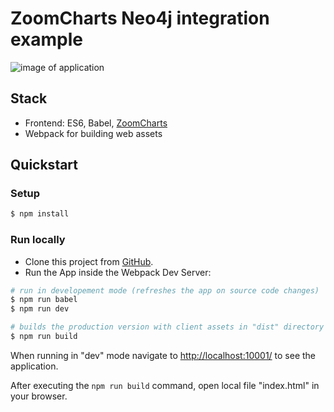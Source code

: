 # ZoomCharts Neo4j integration example

![image of application](./img/neo4j-netchart-screen.png)

## Stack

* Frontend: ES6, Babel, [ZoomCharts](https://zoomcharts.com/en/)
* Webpack for building web assets

## Quickstart

### Setup

```bash
$ npm install
```

### Run locally

* Clone this project from [GitHub](https://github.com/zoomcharts/zoomcharts-neo4j-integration-example).
* Run the App inside the Webpack Dev Server:

```bash
# run in developement mode (refreshes the app on source code changes)
$ npm run babel
$ npm run dev

# builds the production version with client assets in "dist" directory
$ npm run build
```

When running in "dev" mode navigate to [http://localhost:10001/](http://localhost:10001/) to see the application.

After executing the `npm run build` command,  open local file "index.html" in your browser.